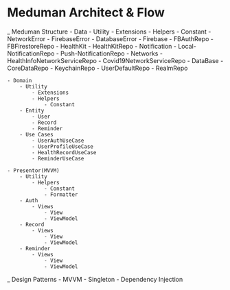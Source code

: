 #  Meduman Architect & Flow


_ Meduman Structure
    - Data
        - Utility
            - Extensions
            - Helpers
                - Constant
                - NetworkError
                - FirebaseError
                - DatabaseError
        - Firebase
            - FBAuthRepo
            - FBFirestoreRepo
        - HealthKit
            - HealthKitRepo
        - Notification
            - Local-NotificationRepo
            - Push-NotificationRepo
        - Networks
            - HealthInfoNetworkServiceRepo
            - Covid19NetworkServiceRepo
        - DataBase
            - CoreDataRepo
            - KeychainRepo
            - UserDefaultRepo
            - RealmRepo
        
    - Domain
        - Utility
            - Extensions
            - Helpers
                - Constant
        - Entity
            - User
            - Record
            - Reminder
        - Use Cases
            - UserAuthUseCase
            - UserProfileUseCase
            - HealthRecordUseCase
            - ReminderUseCase

    - Presentor(MVVM)
        - Utility
            - Helpers
                - Constant
                - Formatter
        - Auth
            - Views
                - View
                - ViewModel
        - Record
            - Views
                - View
                - ViewModel
        - Reminder
            - Views
                - View
                - ViewModel
                


_ Design Patterns
    - MVVM
    - Singleton
    - Dependency Injection
